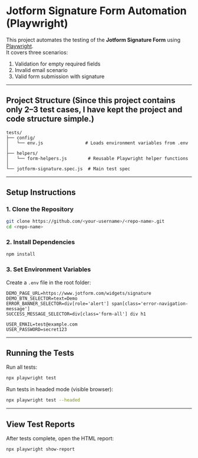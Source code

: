 
# Jotform Signature Form Automation (Playwright)

This project automates the testing of the **Jotform Signature Form** using [Playwright](https://playwright.dev/).  
It covers three scenarios:
1. Validation for empty required fields  
2. Invalid email scenario  
3. Valid form submission with signature  

---

## **Project Structure** (Since this project contains only 2–3 test cases, I have kept the project and code structure simple.)

```
tests/
├── config/
│   └── env.js                # Loads environment variables from .env
│
├── helpers/
│   └── form-helpers.js        # Reusable Playwright helper functions
│
└── jotform-signature.spec.js  # Main test spec
```
---

## **Setup Instructions**

### 1. Clone the Repository
```bash
git clone https://github.com/<your-username>/<repo-name>.git
cd <repo-name>
```

### 2. Install Dependencies
```bash
npm install
```

### 3. Set Environment Variables
Create a `.env` file in the root folder:

```env
DEMO_PAGE_URL=https://www.jotform.com/widgets/signature
DEMO_BTN_SELECTOR=text=Demo
ERROR_BANNER_SELECTOR=div[role='alert'] span[class='error-navigation-message']
SUCCESS_MESSAGE_SELECTOR=div[class='form-all'] div h1

USER_EMAIL=test@example.com
USER_PASSWORD=secret123
```

---

## **Running the Tests**

Run all tests:
```bash
npx playwright test
```

Run tests in headed mode (visible browser):
```bash
npx playwright test --headed
```

---

## **View Test Reports**

After tests complete, open the HTML report:
```bash
npx playwright show-report
```

